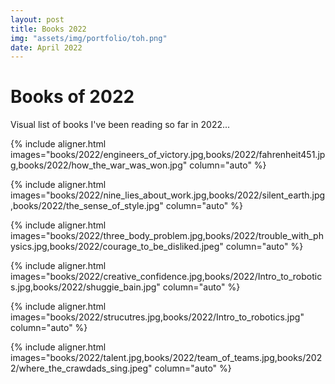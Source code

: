 ```yaml
---
layout: post
title: Books 2022
img: "assets/img/portfolio/toh.png"
date: April 2022
---
```


# Books of 2022

Visual list of books I've been reading so far in 2022...


{% include aligner.html images="books/2022/engineers_of_victory.jpg,books/2022/fahrenheit451.jpg,books/2022/how_the_war_was_won.jpg" column="auto" %}

{% include aligner.html images="books/2022/nine_lies_about_work.jpg,books/2022/silent_earth.jpg,books/2022/the_sense_of_style.jpg" column="auto" %}

{% include aligner.html images="books/2022/three_body_problem.jpg,books/2022/trouble_with_physics.jpg,books/2022/courage_to_be_disliked.jpeg" column="auto" %}

{% include aligner.html images="books/2022/creative_confidence.jpg,books/2022/Intro_to_robotics.jpg,books/2022/shuggie_bain.jpg" column="auto" %}

{% include aligner.html images="books/2022/strucutres.jpg,books/2022/Intro_to_robotics.jpg" column="auto" %}

{% include aligner.html images="books/2022/talent.jpg,books/2022/team_of_teams.jpg,books/2022/where_the_crawdads_sing.jpeg" column="auto" %}
